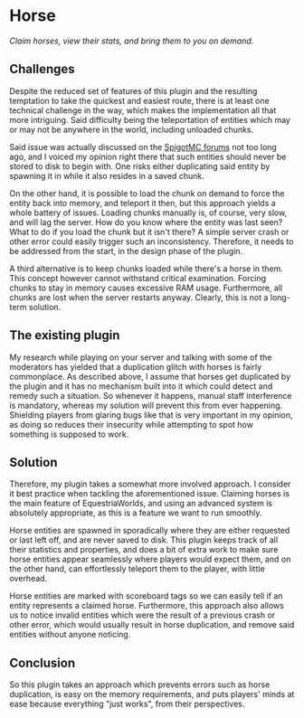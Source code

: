 # Horse
*Claim horses, view their stats, and bring them to you on demand.*

## Challenges
Despite the reduced set of features of this plugin and the resulting temptation to take the quickest and easiest route, there is at least one technical challenge in the way, which makes the implementation all that more intriguing. Said difficulty being the teleportation of entities which may or may not be anywhere in the world, including unloaded chunks.

Said issue was actually discussed on the [SpigotMC forums](https://www.spigotmc.org/threads/getting-entity-problem.332246/) not too long ago, and I voiced my opinion right there that such entities should never be stored to disk to begin with. One risks either duplicating said entity by spawning it in while it also resides in a saved chunk.

On the other hand, it is possible to load the chunk on demand to force the entity back into memory, and teleport it then, but this approach yields a whole battery of issues. Loading chunks manually is, of course, very slow, and will lag the server. How do you know where the entity was last seen? What to do if you load the chunk but it isn't there? A simple server crash or other error could easily trigger such an inconsistency. Therefore, it needs to be addressed from the start, in the design phase of the plugin.

A third alternative is to keep chunks loaded while there's a horse in them. This concept however cannot withstand critical examination. Forcing chunks to stay in memory causes excessive RAM usage. Furthermore, all chunks are lost when the server restarts anyway. Clearly, this is not a long-term solution.

## The existing plugin
My research while playing on your server and talking with some of the moderators has yielded that a duplication glitch with horses is fairly commonplace. As described above, I assume that horses get duplicated by the plugin and it has no mechanism built into it which could detect and remedy such a situation. So whenever it happens, manual staff interference is mandatory, whereas my solution will prevent this from ever happening. Shielding players from glaring bugs like that is very important in my opinion, as doing so reduces their insecurity while attempting to spot how something is supposed to work.

## Solution
Therefore, my plugin takes a somewhat more involved approach. I consider it best practice when tackling the aforementioned issue. Claiming horses is the main feature of EquestriaWorlds, and using an advanced system is absolutely appropriate, as this is a feature we want to run smoothly.

Horse entities are spawned in sporadically where they are either requested or last left off, and are never saved to disk. This plugin keeps track of all their statistics and properties, and does a bit of extra work to make sure horse entities appear seamlessly where players would expect them, and on the other hand, can effortlessly teleport them to the player, with little overhead.

Horse entities are marked with scoreboard tags so we can easily tell if an entity represents a claimed horse. Furthermore, this approach also allows us to notice invalid entities which were the result of a previous crash or other error, which would usually result in horse duplication, and remove said entities without anyone noticing.

## Conclusion
So this plugin takes an approach which prevents errors such as horse duplication, is easy on the memory requirements, and puts players' minds at ease because everything "just works", from their perspectives.